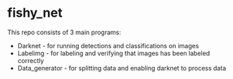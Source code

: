 # fishy_net


This repo consists of 3 main programs:



* Darknet - for running detections and classifications on images
* Labelimg - for labeling and verifying that images has been labeled correctly
* Data_generator - for splitting data and enabling darknet to process data
